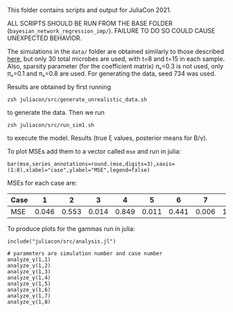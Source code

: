 This folder contains scripts and output for JuliaCon 2021.

ALL SCRIPTS SHOULD BE RUN FROM THE BASE FOLDER (`bayesian_network_regression_imp/`). FAILURE TO DO SO COULD CAUSE UNEXPECTED BEHAVIOR.

The simulations in the `data/` folder are obtained similarly to those described [here](/data/simulation/ReadMe.md), but only 30 total microbes are used, with t=8 and t=15 in each sample. Also, sparsity parameter (for the coefficient matrix) πₛ=0.3 is not used, only πₛ=0.1 and πₛ=0.8 are used. For generating the data, seed 734 was used.

Results are obtained by first running
```
zsh juliacon/src/generate_unrealistic_data.sh
```
to generate the data. Then we run
```
zsh juliacon/src/run_sim1.sh
```
to execute the model. Results (true ξ values, posterior means for B/γ).

To plot MSEs add them to a vector called `mse` and run in julia:
```
bar(mse,series_annotations=round.(mse,digits=3),xaxis=(1:8),xlabel="case",ylabel="MSE",legend=false)
```

MSEs for each case are:

 Case |   1   |   2   |   3   |   4   |   5   |   6   |   7   |   8   
------|-------|-------|-------|-------|-------|-------|-------|-------
 MSE  | 0.046 | 0.553 | 0.014 | 0.849 | 0.011 | 0.441 | 0.006 | 1.421


To produce plots for the gammas run in julia:
```
include("juliacon/src/analysis.jl")

# parameters are simulation number and case number
analyze_γ(1,1)
analyze_γ(1,2)
analyze_γ(1,3)
analyze_γ(1,4)
analyze_γ(1,5)
analyze_γ(1,6)
analyze_γ(1,7)
analyze_γ(1,8)
```
